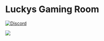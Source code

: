 # Luckys Gaming Room
[![Discord](https://img.shields.io/discord/493422342635126786?label=Discord&logo=discord&style=for-the-badge)](https://discord.gg/9WqMUNF)

![](https://github-readme-stats.vercel.app/api?username=luckygermany&show_icons=true&theme=dark)
